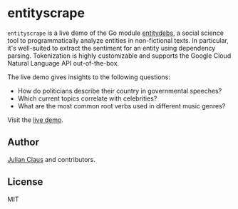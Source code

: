 # entityscrape

`entityscrape` is a live demo of the Go module
[entitydebs](https://github.com/ndabAP/entitydebs), a social science tool to
programmatically analyze entities in non-fictional texts. In particular, it's
well-suited to extract the sentiment for an entity using dependency parsing.
Tokenization is highly customizable and supports the Google Cloud Natural
Language API out-of-the-box.

The live demo gives insights to the following questions:

- How do politicians describe their country in governmental speeches?
- Which current topics correlate with celebrities?
- What are the most common root verbs used in different music genres?

Visit the [live demo](https://ndabap.github.io/entityscrape/).

## Author

[Julian Claus](https://www.julian-claus.de) and contributors.

## License

MIT
